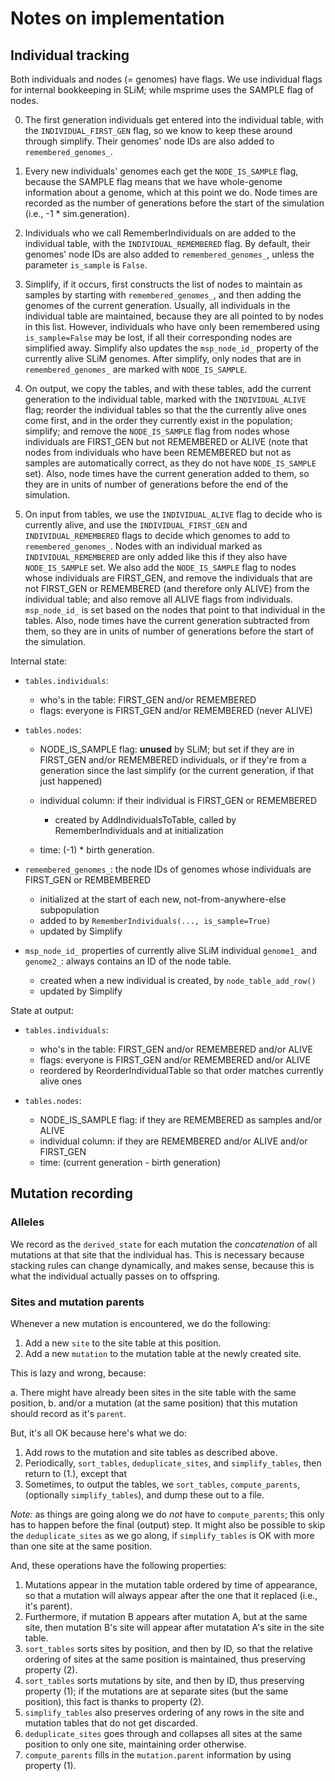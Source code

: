 # Notes on implementation

## Individual tracking

Both individuals and nodes (= genomes) have flags. We use individual flags for
internal bookkeeping in SLiM; while msprime uses the SAMPLE flag of nodes.

0. The first generation individuals get entered into the individual table, with
    the `INDIVIDUAL_FIRST_GEN` flag, so we know to keep these around through simplify.
    Their genomes' node IDs are also added to `remembered_genomes_`.

1. Every new individuals' genomes each get the `NODE_IS_SAMPLE` flag,
    because the SAMPLE flag means that we have whole-genome information about a genome,
    which at this point we do. Node times are recorded as the number of generations
    before the start of the simulation (i.e., -1 * sim.generation).

2. Individuals who we call RememberIndividuals on are added to the individual table,
    with the `INDIVIDUAL_REMEMBERED` flag. By default, their genomes' node IDs are
    also added to `remembered_genomes_`, unless the parameter `is_sample` is `False`. 

3. Simplify, if it occurs, first constructs the list of nodes to maintain as samples
    by starting with `remembered_genomes_`, and then adding the genomes of the current
    generation.  Usually, all individuals in the individual table are maintained,
    because they are all pointed to by nodes in this list. However, individuals who have
    only been remembered using `is_sample=False` may be lost, if all their
    corresponding nodes are simplified away. Simplify also updates the `msp_node_id_`
    property of the currently alive SLiM genomes. After simplify, only nodes that are
    in `remembered_genomes_` are marked with `NODE_IS_SAMPLE`.

4. On output, we copy the tables, and with these tables,
    add the current generation to the individual table, 
    marked with the `INDIVIDUAL_ALIVE` flag;
    reorder the individual tables so that the the currently alive ones come first,
    and in the order they currently exist in the population;
    simplify;
    and remove the `NODE_IS_SAMPLE` flag from nodes whose individuals are FIRST_GEN 
    but not REMEMBERED or ALIVE (note that nodes from individuals who have been REMEMBERED
    but not as samples are automatically correct, as they do not have `NODE_IS_SAMPLE` set).
    Also, node times have the current generation added to them, so they are in units
    of number of generations before the end of the simulation.

5. On input from tables, we use the `INDIVIDUAL_ALIVE` flag to decide who is currently alive,
    and use the `INDIVIDUAL_FIRST_GEN` and `INDIVIDUAL_REMEMBERED` flags to
    decide which genomes to add to `remembered_genomes_`. Nodes with an individual marked as
    `INDIVIDUAL_REMEMBERED` are only added like this if they also have `NODE_IS_SAMPLE` set.
    We also add the `NODE_IS_SAMPLE` flag to nodes whose individuals are FIRST_GEN,
    and remove the individuals that are not FIRST_GEN or REMEMBERED (and therefore
    only ALIVE) from the individual table;
    and also remove all ALIVE flags from individuals.
    `msp_node_id_` is set based on the nodes that point to that individual in the tables.
    Also, node times have the current generation subtracted from them, so they are in units
    of number of generations before the start of the simulation.


Internal state:

- `tables.individuals`:

    * who's in the table: FIRST_GEN and/or REMEMBERED
    * flags: everyone is FIRST_GEN and/or REMEMBERED (never ALIVE)

- `tables.nodes`:

    * NODE_IS_SAMPLE flag: **unused** by SLiM; but set if they are in FIRST_GEN
      and/or REMEMBERED individuals, or if they're from a generation since the
      last simplify (or the current generation, if that just happened)

    * individual column: if their individual is FIRST_GEN or REMEMBERED

        - created by AddIndividualsToTable, called by RememberIndividuals and at initialization

    * time: (-1) * birth generation.

- `remembered_genomes_`: the node IDs of genomes whose individuals are FIRST_GEN or REMBEMBERED

    * initialized at the start of each new, not-from-anywhere-else subpopulation
    * added to by `RememberIndividuals(..., is_sample=True)`
    * updated by Simplify

- `msp_node_id_` properties of currently alive SLiM individual `genome1_` and `genome2_`:
    always contains an ID of the node table.

    * created when a new individual is created, by `node_table_add_row()`
    * updated by Simplify

State at output:

- `tables.individuals`:

    * who's in the table: FIRST_GEN and/or REMEMBERED and/or ALIVE
    * flags: everyone is FIRST_GEN and/or REMEMBERED and/or ALIVE
    * reordered by ReorderIndividualTable so that order matches currently alive ones

- `tables.nodes`:

    * NODE_IS_SAMPLE flag: if they are REMEMBERED as samples and/or ALIVE
    * individual column: if they are REMEMBERED and/or ALIVE and/or FIRST_GEN
    * time: (current generation - birth generation)


## Mutation recording

### Alleles

We record as the `derived_state` for each mutation the
*concatenation* of all mutations at that site that the individual has.
This is necessary because stacking rules can change dynamically,
and makes sense, because this is what the individual actually passes on to offspring.

### Sites and mutation parents

Whenever a new mutation is encountered, we do the following:

1. Add a new `site` to the site table at this position.
2. Add a new `mutation` to the mutation table at the newly created site.

This is lazy and wrong, because:

a. There might have already been sites in the site table with the same position,
b. and/or a mutation (at the same position) that this mutation should record as it's `parent`.

But, it's all OK because here's what we do:

1. Add rows to the mutation and site tables as described above.
2. Periodically, `sort_tables`, `deduplicate_sites`,  and `simplify_tables`, then return to (1.), except that
3. Sometimes, to output the tables, we `sort_tables`, `compute_parents`,
    (optionally `simplify_tables`), and dump these out to a file.

*Note:* as things are going along we do *not* have to `compute_parents`;
this only has to happen before the final (output) step.
It might also be possible to skip the `deduplicate_sites` as we go along,
if `simplify_tables` is OK with more than one site at the same position.

And, these operations have the following properties:

1. Mutations appear in the mutation table ordered by time of appearance,
    so that a mutation will always appear after the one that it replaced (i.e., it's parent).
2. Furthermore, if mutation B appears after mutation A, but at the same site, 
    then mutation B's site will appear after mutatation A's site in the site table.
3. `sort_tables` sorts sites by position, and then by ID, so that the relative ordering of sites
    at the same position is maintained, thus preserving property (2).
4. `sort_tables` sorts mutations by site, and then by ID, thus preserving property (1);
    if the mutations are at separate sites (but the same position),
    this fact is thanks to property (2).
5. `simplify_tables` also preserves ordering of any rows in the site and mutation tables
    that do not get discarded.
5. `deduplicate_sites` goes through and collapses all sites at the same position to only one site,
    maintaining order otherwise.
6.  `compute_parents` fills in the `mutation.parent` information by using property (1).

